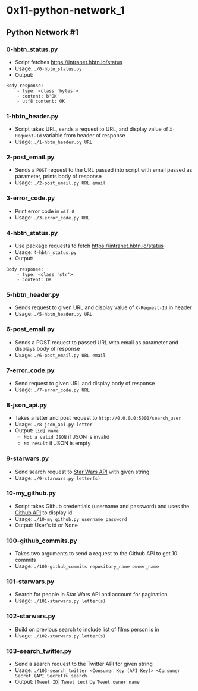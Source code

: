 # 0x11-python-network_1

## Python Network #1
### 0-hbtn_status.py
* Script fetches https://intranet.hbtn.io/status
* Usage: `./0-hbtn_status.py`
* Output:
```
Body response:
    - type: <class 'bytes'>
    - content: b'OK'
    - utf8 content: OK
```

### 1-hbtn_header.py
* Script takes URL, sends a request to URL, and display value of `X-Request-Id` variable from header of response
* Usage: `./1-hbtn_header.py URL`

### 2-post_email.py
* Sends a `POST` request to the URL passed into script with email passed as parameter, prints body of response
* Usage: `./2-post_email.py URL email`

### 3-error_code.py
* Print error code in `utf-8`
* Usage: `./3-error_code.py URL`

### 4-hbtn_status.py
* Use package requests to fetch https://intranet.hbtn.io/status
* Usage: `4-hbtn_status.py`
* Output:
```
Body response:
    - type: <class 'str'>
    - content: OK
```

### 5-hbtn_header.py
* Sends request to given URL and display value of `X-Request-Id` in header
* Usage: `./5-hbtn_header.py URL`

### 6-post_email.py
* Sends a POST request to passed URL with email as parameter and displays body of response
* Usage: `./6-post_email.py URL email`

### 7-error_code.py
* Send request to given URL and display body of response
* Usage: `./7-error_code.py URL`

### 8-json_api.py
* Takes a letter and post request to `http://0.0.0.0:5000/search_user`
* Usage: `./8-json_api.py letter`
* Output: `[id] name`
  * `Not a valid JSON` if JSON is invalid
  * `No result` if JSON is empty

### 9-starwars.py
* Send search request to [Star Wars API](https://swapi.co/documentation#search) with given string
* Usage: `./9-starwars.py letter(s)`

### 10-my_github.py
* Script takes Github credentials (username and password) and uses the [Github API](https://developer.github.com/v3/users/#get-the-authenticated-user) to display id
* Usage: `./10-my_github.py username password`
* Output: User's id or None

### 100-github_commits.py
* Takes two arguments to send a request to the Github API to get 10 commits
* Usage: `./100-github_commits repository_name owner_name`

### 101-starwars.py
* Search for people in Star Wars API and account for pagination
* Usage: `./101-starwars.py letter(s)`

### 102-starwars.py
* Build on previous search to include list of films person is in
* Usage: `./102-starwars.py letter(s)`

### 103-search_twitter.py
* Send a search request to the Twitter API for given string
* Usage: `./103-search_twitter <Consumer Key (API Key)> <Consumer Secret (API Secret)> search`
* Output: [`Tweet ID`] `Tweet text` by `Tweet owner name`

